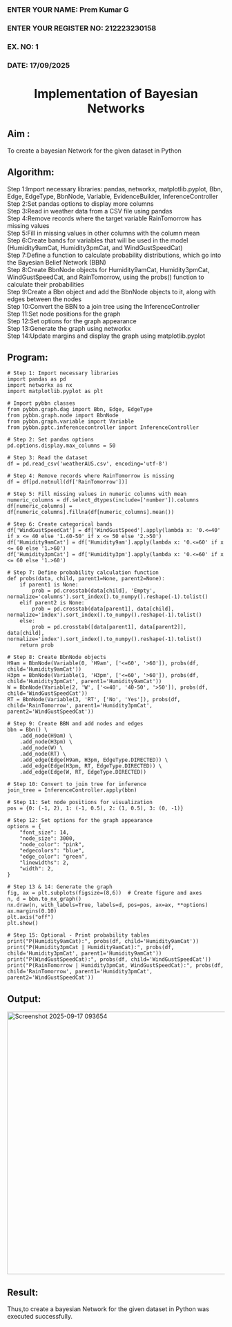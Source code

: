 <H3>ENTER YOUR NAME: Prem Kumar G</H3>
<H3>ENTER YOUR REGISTER NO: 212223230158</H3>
<H3>EX. NO: 1</H3>
<H3>DATE: 17/09/2025</H3>
<H1 ALIGN=CENTER> Implementation of Bayesian Networks</H1>

## Aim :
To create a bayesian Network for the given dataset in Python

## Algorithm:
Step 1:Import necessary libraries: pandas, networkx, matplotlib.pyplot, Bbn, Edge, EdgeType, BbnNode, Variable, EvidenceBuilder, InferenceController<br/>
Step 2:Set pandas options to display more columns<br/>
Step 3:Read in weather data from a CSV file using pandas<br/>
Step 4:Remove records where the target variable RainTomorrow has missing values<br/>
Step 5:Fill in missing values in other columns with the column mean<br/>
Step 6:Create bands for variables that will be used in the model (Humidity9amCat, Humidity3pmCat, and WindGustSpeedCat)<br/>
Step 7:Define a function to calculate probability distributions, which go into the Bayesian Belief Network (BBN)<br/>
Step 8:Create BbnNode objects for Humidity9amCat, Humidity3pmCat, WindGustSpeedCat, and RainTomorrow, using the probs() function to calculate their probabilities<br/>
Step 9:Create a Bbn object and add the BbnNode objects to it, along with edges between the nodes<br/>
Step 10:Convert the BBN to a join tree using the InferenceController<br/>
Step 11:Set node positions for the graph<br/>
Step 12:Set options for the graph appearance<br/>
Step 13:Generate the graph using networkx<br/>
Step 14:Update margins and display the graph using matplotlib.pyplot<br/>

## Program:
```
# Step 1: Import necessary libraries
import pandas as pd
import networkx as nx
import matplotlib.pyplot as plt

# Import pybbn classes
from pybbn.graph.dag import Bbn, Edge, EdgeType
from pybbn.graph.node import BbnNode
from pybbn.graph.variable import Variable
from pybbn.pptc.inferencecontroller import InferenceController

# Step 2: Set pandas options
pd.options.display.max_columns = 50

# Step 3: Read the dataset
df = pd.read_csv('weatherAUS.csv', encoding='utf-8')

# Step 4: Remove records where RainTomorrow is missing
df = df[pd.notnull(df['RainTomorrow'])]

# Step 5: Fill missing values in numeric columns with mean
numeric_columns = df.select_dtypes(include=['number']).columns
df[numeric_columns] = df[numeric_columns].fillna(df[numeric_columns].mean())

# Step 6: Create categorical bands
df['WindGustSpeedCat'] = df['WindGustSpeed'].apply(lambda x: '0.<=40' if x <= 40 else '1.40-50' if x <= 50 else '2.>50')
df['Humidity9amCat'] = df['Humidity9am'].apply(lambda x: '0.<=60' if x <= 60 else '1.>60')
df['Humidity3pmCat'] = df['Humidity3pm'].apply(lambda x: '0.<=60' if x <= 60 else '1.>60')

# Step 7: Define probability calculation function
def probs(data, child, parent1=None, parent2=None):
    if parent1 is None:
        prob = pd.crosstab(data[child], 'Empty', normalize='columns').sort_index().to_numpy().reshape(-1).tolist()
    elif parent2 is None:
        prob = pd.crosstab(data[parent1], data[child], normalize='index').sort_index().to_numpy().reshape(-1).tolist()
    else:
        prob = pd.crosstab([data[parent1], data[parent2]], data[child], normalize='index').sort_index().to_numpy().reshape(-1).tolist()
    return prob

# Step 8: Create BbnNode objects
H9am = BbnNode(Variable(0, 'H9am', ['<=60', '>60']), probs(df, child='Humidity9amCat'))
H3pm = BbnNode(Variable(1, 'H3pm', ['<=60', '>60']), probs(df, child='Humidity3pmCat', parent1='Humidity9amCat'))
W = BbnNode(Variable(2, 'W', ['<=40', '40-50', '>50']), probs(df, child='WindGustSpeedCat'))
RT = BbnNode(Variable(3, 'RT', ['No', 'Yes']), probs(df, child='RainTomorrow', parent1='Humidity3pmCat', parent2='WindGustSpeedCat'))

# Step 9: Create BBN and add nodes and edges
bbn = Bbn() \
    .add_node(H9am) \
    .add_node(H3pm) \
    .add_node(W) \
    .add_node(RT) \
    .add_edge(Edge(H9am, H3pm, EdgeType.DIRECTED)) \
    .add_edge(Edge(H3pm, RT, EdgeType.DIRECTED)) \
    .add_edge(Edge(W, RT, EdgeType.DIRECTED))

# Step 10: Convert to join tree for inference
join_tree = InferenceController.apply(bbn)

# Step 11: Set node positions for visualization
pos = {0: (-1, 2), 1: (-1, 0.5), 2: (1, 0.5), 3: (0, -1)}

# Step 12: Set options for the graph appearance
options = {
    "font_size": 14,
    "node_size": 3000,
    "node_color": "pink",
    "edgecolors": "blue",
    "edge_color": "green",
    "linewidths": 2,
    "width": 2,
}

# Step 13 & 14: Generate the graph
fig, ax = plt.subplots(figsize=(8,6))  # Create figure and axes
n, d = bbn.to_nx_graph()
nx.draw(n, with_labels=True, labels=d, pos=pos, ax=ax, **options)
ax.margins(0.10)
plt.axis("off")
plt.show()

# Step 15: Optional - Print probability tables
print("P(Humidity9amCat):", probs(df, child='Humidity9amCat'))
print("P(Humidity3pmCat | Humidity9amCat):", probs(df, child='Humidity3pmCat', parent1='Humidity9amCat'))
print("P(WindGustSpeedCat):", probs(df, child='WindGustSpeedCat'))
print("P(RainTomorrow | Humidity3pmCat, WindGustSpeedCat):", probs(df, child='RainTomorrow', parent1='Humidity3pmCat', parent2='WindGustSpeedCat'))
```
## Output:
<img width="1095" height="608" alt="Screenshot 2025-09-17 093654" src="https://github.com/user-attachments/assets/982f7517-7385-43a6-ad8f-56700f953812" />

## Result:
Thus,to create a bayesian Network for the given dataset in Python was executed successfully.


